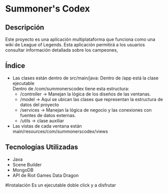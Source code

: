 # Summoner's Codex

## Descripción
Este proyecto es una aplicación multiplataforma que funciona como una wiki de League of Legends. Esta aplicación permitirá a los usuarios consultar información detallada sobre los campeones, 

## Índice
- Las clases están dentro de src/main/java:
  Dentro de /app está la clase ejecutable  
  Dentro de /com/summonerscodex tiene esta estructura:
    - /controller -> Manejan la lógica de los diseños de las ventanas.
    - /model -> Aquí se ubican las clases que representan la estructura de datos del proyecto
    - /services -> Manejan la lógica de negocio y las conexiones con fuentes de datos externas.
    - /utils  -> clase auxiliar
- Las vistas de cada ventana están main/resources/com/summonerscodex/views


## Tecnologías Utilizadas
- Java
- Scene Builder
- MongoDB
- API de Riot Games Data Dragon


#Instalación
Es un ejecutable doble click y a disfrutar
